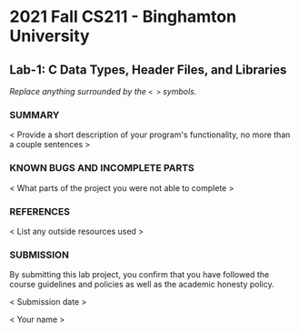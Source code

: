 # 2021 Fall CS211 - Binghamton University

## Lab-1: C Data Types, Header Files, and Libraries

*Replace anything surrounded by the `< >` symbols.*

### SUMMARY

< Provide a short description of your program's functionality, no more than a couple sentences >

### KNOWN BUGS AND INCOMPLETE PARTS

< What parts of the project you were not able to complete >

### REFERENCES

< List any outside resources used >

### SUBMISSION

By submitting this lab project, you confirm that you have followed the course guidelines and policies as well as the academic honesty policy.

< Submission date >

< Your name >


